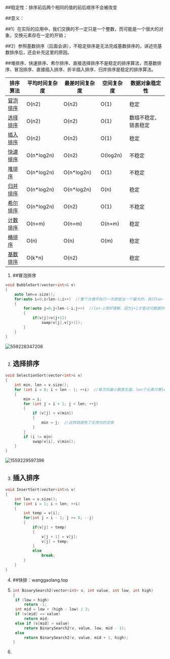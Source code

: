 ##稳定性：排序前后两个相同的值的前后顺序不会被改变

##意义：

##1）在实际的应用中，我们交换的不一定只是一个整数，而可能是一个很大的对象，交换元素存在一定的开销；

##2）参照基数排序（后面会讲），不稳定排序是无法完成基数排序的，讲述完基数排序后，还会补充这里的原因。

##堆排序、快速排序、希尔排序、直接选择排序不是稳定的排序算法，而基数排序、冒泡排序、直接插入排序、折半插入排序、归并排序是稳定的排序算法。



| 排序算法                                                     | 平均时间复杂度 | 最差时间复杂度 | 空间复杂度 | 数据对象稳定性       |
| ------------------------------------------------------------ | -------------- | -------------- | ---------- | -------------------- |
| [冒泡排序](https://github.com/huihut/interview/blob/master/Algorithm/BubbleSort.h) | O(n2)          | O(n2)          | O(1)       | 稳定                 |
| [选择排序](https://github.com/huihut/interview/blob/master/Algorithm/SelectionSort.h) | O(n2)          | O(n2)          | O(1)       | 数组不稳定、链表稳定 |
| [插入排序](https://github.com/huihut/interview/blob/master/Algorithm/InsertSort.h) | O(n2)          | O(n2)          | O(1)       | 稳定                 |
| [快速排序](https://github.com/huihut/interview/blob/master/Algorithm/QuickSort.h) | O(n*log2n)     | O(n2)          | O(log2n)   | 不稳定               |
| [堆排序](https://github.com/huihut/interview/blob/master/Algorithm/HeapSort.cpp) | O(n*log2n)     | O(n*log2n)     | O(1)       | 不稳定               |
| [归并排序](https://github.com/huihut/interview/blob/master/Algorithm/MergeSort.h) | O(n*log2n)     | O(n*log2n)     | O(n)       | 稳定                 |
| [希尔排序](https://github.com/huihut/interview/blob/master/Algorithm/ShellSort.h) | O(n*log2n)     | O(n2)          | O(1)       | 不稳定               |
| [计数排序](https://github.com/huihut/interview/blob/master/Algorithm/CountSort.cpp) | O(n+m)         | O(n+m)         | O(n+m)     | 稳定                 |
| [桶排序](https://github.com/huihut/interview/blob/master/Algorithm/BucketSort.cpp) | O(n)           | O(n)           | O(m)       | 稳定                 |
| [基数排序](https://github.com/huihut/interview/blob/master/Algorithm/RadixSort.h) | O(k*n)         | O(n2)          |            | 稳定                 |



1. ##冒泡排序

```c
void BubbleSort(vector<int>& v)
{
    auto len=v.size();
    for(auto i=0;i<len-1;i++)  //整个大循环执行一次就冒出一个最大的，执行len-1次就决定了len了个元素
    {
        for(auto j=0;j<len-1-i;j++)  //len-1很好理解，因为j+1才是访问数据的边界
        {
            if(v[j]>v[j+1])
                swap(v[j],v[j+1]);
        }
    }
}
```

![559228347208](C:\Users\宋洪栅\Desktop\笔记\排序算法图\1)



2. ## 选择排序

```c
void SelectionSort(vector<int>& v)
{
    int min, len = v.size();
    for (int i = 0; i < len - 1; ++i)  //每次将最小数放左面，len个元素只需len-1次
    {
        min = i;
        for (int j = i + 1; j < len; ++j)
        {
            if (v[j] < v[min])      
            {
                min = j;  //这样就避免了无用功的交换
            }
        }
        if (i != min)  
            swap(v[i], v[min]);
    }
}
```

![1559229597396](C:\Users\宋洪栅\Desktop\笔记\排序算法图\2)



3. ## 插入排序

```c
void InsertSort(vector<int>& v)
{
    int len = v.size();
    for (int i = 1; i < len; ++i)
    {
        int temp = v[i];
        for(int j = i - 1; j >= 0; --j)
        {
            if(v[j] > temp)
            {
                v[j + 1] = v[j];
                v[j] = temp;
            }
            else
                break;
        }
    }
}
```



4. ##快排：wanggaolang.top



5. ```c
   int BinarySearch2(vector<int> v, int value, int low, int high)
   {
   	if (low > high)
   		return -1;
   	int mid = low + (high - low) / 2;
   	if (v[mid] == value)
   		return mid;
   	else if (v[mid] > value)
   		return BinarySearch2(v, value, low, mid - 1);
   	else
   		return BinarySearch2(v, value, mid + 1, high);
   }
   ```

6. 